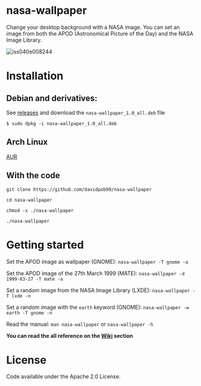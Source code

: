 # nasa-wallpaper
Change your desktop background with a NASA image. You can set an image from both the APOD (Astronomical Picture of the Day) and the 
NASA Image Library.

![iss040e008244](https://images-assets.nasa.gov/image/iss040e008244/iss040e008244~small.jpg)

# Installation
## Debian and derivatives: 
See [releases](https://github.com/davidpob99/nasa-wallpaper/releases) and download the `nasa-wallpaper_1.0_all.deb` file

`$ sudo dpkg -i nasa-wallpaper_1.0_all.deb`

## Arch Linux
[AUR](https://aur.archlinux.org/packages/nasa-wallpaper/)

## With the code
`git clone https://github.com/davidpob99/nasa-wallpaper`

`cd nasa-wallpaper`

`chmod -x ./nasa-wallpaper`

`./nasa-wallpaper`

# Getting started
Set the APOD image as wallpaper (GNOME): `nasa-wallpaper -T gnome -a`

Set the APOD image of the 27th March 1999 (MATE): `nasa-wallpaper -d 1999-03-27 -T mate -a`

Set a random image from the NASA Image Library (LXDE): `nasa-wallpaper -T lxde -n`

Set a random image with the `earth` keyword (GNOME): `nasa-wallpaper -w earth -T gnome -n`

Read the manual: `man nasa-wallpaper` or `nasa-wallpaper -h`

**You can read the all reference on the [Wiki](https://github.com/davidpob99/nasa-wallpaper/wiki/Reference) section**

# License

Code available under the Apache 2.0 License.
